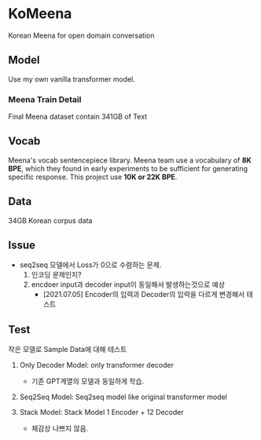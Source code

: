 # KoMeena
Korean Meena for open domain conversation

## Model
Use my own vanilla transformer model.

### Meena Train Detail
Final Meena dataset contain 341GB of Text

## Vocab
Meena's vocab sentencepiece library. Meena team use a vocabulary of **8K BPE**, which they found in early experiments to be sufficient for generating specific response. 
This project use **10K or 22K BPE**. 

## Data
34GB Korean corpus data 

## Issue
- seq2seq 모델에서 Loss가 0으로 수렴하는 문제.
    1. 인코딩 문제인지?
    2. encdoer input과 decoder input이 동일해서 발생하는것으로 예상
        - [2021.07.05] Encoder의 입력과 Decoder의 입력을 다르게 변경해서 테스트
  
## Test
작은 모델로 Sample Data에 대해 테스트

1. Only Decoder Model: only transformer decoder
   - 기존 GPT계열의 모델과 동일하게 학습.
    
2. Seq2Seq Model: Seq2seq model like original transformer model
   
   
3. Stack Model: Stack Model 1 Encoder + 12 Decoder 
   - 체감상 나쁘지 않음.